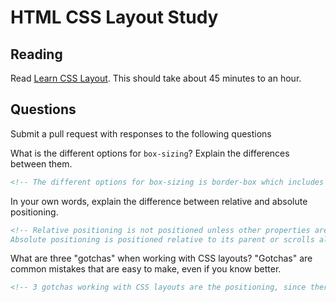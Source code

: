 # HTML CSS Layout Study

## Reading

Read [Learn CSS Layout](http://learnlayout.com). This should take about 45
 minutes to an hour.

## Questions

Submit a pull request with responses to the following questions

What is the different options for `box-sizing`? Explain the differences between
 them.

```md
<!-- The different options for box-sizing is border-box which includes the padding and border. Padding-box include the padding with the width and height. Content-box which only includes the height and width.   -->
```

In your own words, explain the difference between relative and absolute
 positioning.

```md
<!-- Relative positioning is not positioned unless other properties are added to it, such as width and height.
Absolute positioning is positioned relative to its parent or scrolls along with the page if there is no parent.-->
```

What are three "gotchas" when working with CSS layouts? "Gotchas" are common
 mistakes that are easy to make, even if you know better.

```md
<!-- 3 gotchas working with CSS layouts are the positioning, since there are so many it can get confusing. Another gotcha is using flexbox which may not be compatible with some browsers. Floating is another CSS mistake. -->
```
